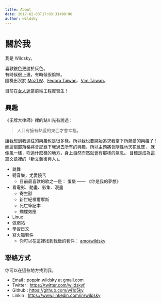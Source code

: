 ```yaml
---
title: About
date: 2017-02-03T17:08:31+00:00
author: wildsky
---
```


# 關於我

我是 Wildsky。

喜歡銀色更勝於灰色。<br />
有時候很上進，有時候很偷懶。<br />
隨機出沒於 [MozTW](http://moztw.org)、[Fedora Taiwan](http://fedora.linux.org.tw)、[Vim Taiwan](http://vim-tw.github.io)。

目前在[女人迷](https://womany.net)當前端工程實習生！

## 興趣

《王牌大律師》裡的鮎川光有說過：

> 人只有擁有熱愛的東西才會幸福。

讓我想到我過往的興趣也是很多樣，所以我也要開始追求我當下所熱愛的興趣了！
而這個部落格將會記錄下我過去所有的興趣，所以主題將會隨性地天花亂墜，
就像風一樣，吹過什麼樣的地方，身上自然而然就會有那樣的氣息。
目標是成為[這篇文章](http://www.cheers.com.tw/blog/blogTopic.action?id=458&nid=5161)裡的「新文藝復興人」。

- 跳舞
- 聽音樂，尤愛饒舌
  - 目前最喜歡的歌之一是： 蛋堡 —— 《你是我的夢想》
- 看電影、動畫、影集、漫畫
  - 寄生獸
  - 新世紀福爾摩斯
  - 死亡筆記本
  - 蝴蝶效應
- Linux
- 做網站
- 學習日文
- 寫火狐套件
  - 你可以在這裡找到我做的套件： [amo/wildsky](https://addons.mozilla.org/zh-TW/firefox/user/wildsky/)

## 聯絡方式

你可以在這些地方找到我。

- Email : poppin.wildsky at gmail.com
- Twitter : <https://twitter.com/wildskyf>
- Github : <https://github.com/wi1d5ky>
- Linkin : <https://www.linkedin.com/in/wildsky>


